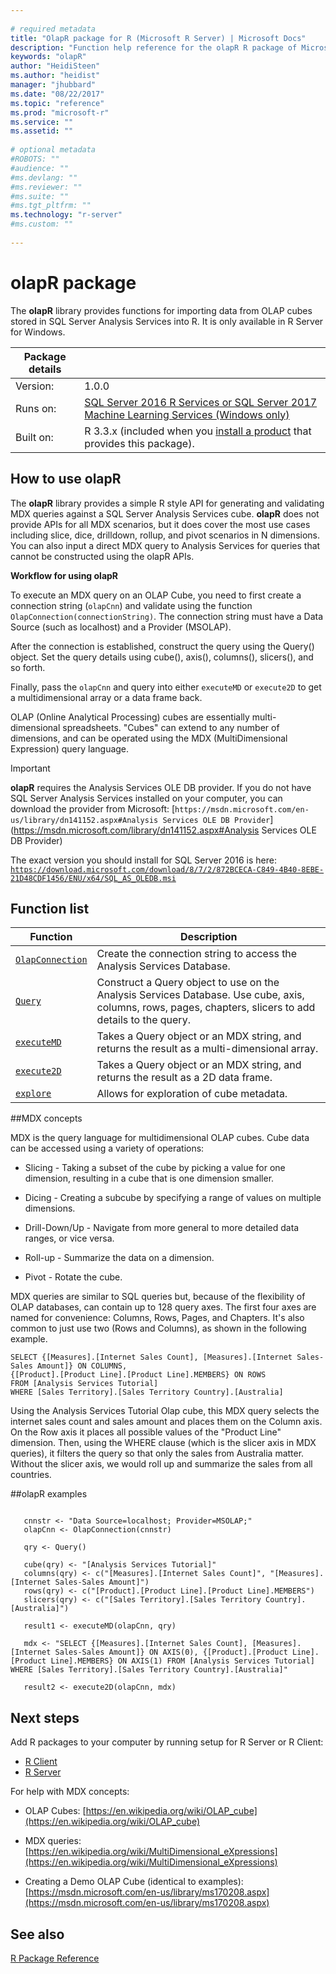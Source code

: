 ```yaml
--- 
 
# required metadata 
title: "OlapR package for R (Microsoft R Server) | Microsoft Docs" 
description: "Function help reference for the olapR R package of Microsoft R Server, used to import data from OLAP cubes stored in SQL Server Analysis Services into R." 
keywords: "olapR" 
author: "HeidiSteen"
ms.author: "heidist" 
manager: "jhubbard" 
ms.date: "08/22/2017" 
ms.topic: "reference" 
ms.prod: "microsoft-r" 
ms.service: "" 
ms.assetid: "" 
 
# optional metadata 
#ROBOTS: "" 
#audience: "" 
#ms.devlang: "" 
#ms.reviewer: "" 
#ms.suite: "" 
#ms.tgt_pltfrm: "" 
ms.technology: "r-server" 
#ms.custom: "" 
 
--- 
```

 
# olapR package

The **olapR** library provides functions for importing data from OLAP cubes stored in SQL Server Analysis Services into R. It is only available in R Server for Windows.

| Package details | |
|--------|-|
| Version: |  1.0.0 |
| Runs on: | [SQL Server 2016 R Services or SQL Server 2017 Machine Learning Services (Windows only)](https://docs.microsoft.com/sql/advanced-analytics/getting-started-with-machine-learning-services) |
| Built on: | R 3.3.x (included when you [install a product](../introducing-r-server-r-package-reference.md#how-to-install) that provides this package).|

## How to use olapR

The **olapR** library provides a simple R style API for generating and validating MDX queries against a SQL Server Analysis Services cube. **olapR** does not provide APIs for all MDX scenarios, but it does cover the most use cases including slice, dice, drilldown, rollup, and pivot scenarios in N dimensions. You can also input a direct MDX query to Analysis Services for queries that cannot be constructed using the olapR APIs.  

**Workflow for using olapR**

To execute an MDX query on an OLAP Cube, you need to first create a connection string (`olapCnn`) and validate using the function `OlapConnection(connectionString)`. The connection string must have a Data Source (such as localhost) and a Provider (MSOLAP). 

After the connection is established, construct the query using the Query() object. Set the query details using cube(), axis(), columns(), slicers(), and so forth. 

Finally, pass the `olapCnn` and query into either `executeMD` or `execute2D` to get a multidimensional array or a data frame back.

OLAP (Online Analytical Processing) cubes are essentially multi-dimensional spreadsheets. "Cubes" can extend to any number of dimensions, and can be operated using the MDX (MultiDimensional Expression) query language. 

> [!Important]
> **olapR** requires the Analysis Services OLE DB provider. If you do not have SQL Server Analysis Services installed on your computer, you can download the provider from Microsoft:
>[`https://msdn.microsoft.com/en-us/library/dn141152.aspx#Analysis Services OLE DB Provider`](https://msdn.microsoft.com/library/dn141152.aspx#Analysis Services OLE DB Provider)
>
>The exact version you should install for SQL Server 2016 is here:
>[`https://download.microsoft.com/download/8/7/2/872BCECA-C849-4B40-8EBE-21D48CDF1456/ENU/x64/SQL_AS_OLEDB.msi`](https://download.microsoft.com/download/8/7/2/872BCECA-C849-4B40-8EBE-21D48CDF1456/ENU/x64/SQL_AS_OLEDB.msi)
>
 
## Function list

|Function | Description |
|---------|-------------|
|[`OlapConnection`](olapconnection.md) |Create the connection string to access the Analysis Services Database. |
|[`Query`](query.md) |Construct a Query object to use on the Analysis Services Database. Use cube, axis, columns, rows, pages, chapters, slicers to add details to the query.|
|[`executeMD`](executemd.md) |Takes a Query object or an MDX string, and returns the result as a multi-dimensional array. |
|[`execute2D`](execute2d.md)|Takes a Query object or an MDX string, and returns the result as a 2D data frame. |
|[`explore`](explore.md)|Allows for exploration of cube metadata. |

##MDX concepts

MDX is the query language for multidimensional OLAP cubes. Cube data can be accessed using a variety of operations:

* Slicing - Taking a subset of the cube by picking a value for one dimension, resulting in a cube that is one dimension smaller.

* Dicing - Creating a subcube by specifying a range of values on multiple dimensions.

* Drill-Down/Up - Navigate from more general to more detailed data ranges, or vice versa.

* Roll-up - Summarize the data on a dimension.

* Pivot - Rotate the cube.

MDX queries are similar to SQL queries but, because of the flexibility of OLAP databases, can contain up to 128 query axes. The first four axes are named for convenience: Columns, Rows, Pages, and Chapters. It's also common to just use two (Rows and Columns), as shown in the following example.

~~~~
SELECT {[Measures].[Internet Sales Count], [Measures].[Internet Sales-Sales Amount]} ON COLUMNS, 
{[Product].[Product Line].[Product Line].MEMBERS} ON ROWS
FROM [Analysis Services Tutorial]
WHERE [Sales Territory].[Sales Territory Country].[Australia]
~~~~

Using the Analysis Services Tutorial Olap cube, this MDX query selects the internet sales count and sales amount and places them on the Column axis. On the Row axis it places all possible values of the "Product Line" dimension. Then, using the WHERE clause (which is the slicer axis in MDX queries), it filters the query so that only the sales from Australia matter. Without the slicer axis, we would roll up and summarize the sales from all countries.
 
 ##olapR examples

 ```
   
    cnnstr <- "Data Source=localhost; Provider=MSOLAP;"
    olapCnn <- OlapConnection(cnnstr)
    
    qry <- Query()
    
    cube(qry) <- "[Analysis Services Tutorial]"
    columns(qry) <- c("[Measures].[Internet Sales Count]", "[Measures].[Internet Sales-Sales Amount]")
    rows(qry) <- c("[Product].[Product Line].[Product Line].MEMBERS") 
    slicers(qry) <- c("[Sales Territory].[Sales Territory Country].[Australia]")
    
    result1 <- executeMD(olapCnn, qry)
    
    mdx <- "SELECT {[Measures].[Internet Sales Count], [Measures].[Internet Sales-Sales Amount]} ON AXIS(0), {[Product].[Product Line].[Product Line].MEMBERS} ON AXIS(1) FROM [Analysis Services Tutorial] WHERE [Sales Territory].[Sales Territory Country].[Australia]"
    
    result2 <- execute2D(olapCnn, mdx)
 
```

## Next steps

Add R packages to your computer by running setup for R Server or R Client: 

+ [R Client](../r-client/what-is-microsoft-r-client.md) 
+ [R Server](../what-is-microsoft-r-server.md)

For help with MDX concepts:

+ OLAP Cubes: [https://en.wikipedia.org/wiki/OLAP_cube](https://en.wikipedia.org/wiki/OLAP_cube)

+ MDX queries: [https://en.wikipedia.org/wiki/MultiDimensional_eXpressions](https://en.wikipedia.org/wiki/MultiDimensional_eXpressions)

+ Creating a Demo OLAP Cube (identical to examples): [https://msdn.microsoft.com/en-us/library/ms170208.aspx](https://msdn.microsoft.com/en-us/library/ms170208.aspx)  

## See also

 [R Package Reference](../introducing-r-server-r-package-reference.md) 


